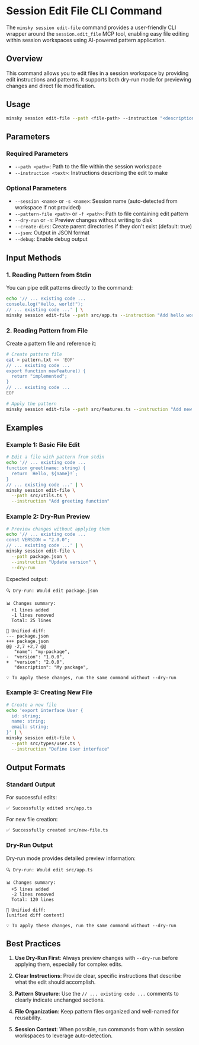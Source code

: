 # Session Edit File CLI Command

The `minsky session edit-file` command provides a user-friendly CLI wrapper around the `session.edit_file` MCP tool, enabling easy file editing within session workspaces using AI-powered pattern application.

## Overview

This command allows you to edit files in a session workspace by providing edit instructions and patterns. It supports both dry-run mode for previewing changes and direct file modification.

## Usage

```bash
minsky session edit-file --path <file-path> --instruction "<description>" [options]
```

## Parameters

### Required Parameters

- `--path <path>`: Path to the file within the session workspace
- `--instruction <text>`: Instructions describing the edit to make

### Optional Parameters

- `--session <name>` or `-s <name>`: Session name (auto-detected from workspace if not provided)
- `--pattern-file <path>` or `-f <path>`: Path to file containing edit pattern
- `--dry-run` or `-n`: Preview changes without writing to disk
- `--create-dirs`: Create parent directories if they don't exist (default: true)
- `--json`: Output in JSON format
- `--debug`: Enable debug output

## Input Methods

### 1. Reading Pattern from Stdin

You can pipe edit patterns directly to the command:

```bash
echo '// ... existing code ...
console.log("Hello, world!");
// ... existing code ...' | \
minsky session edit-file --path src/app.ts --instruction "Add hello world log"
```

### 2. Reading Pattern from File

Create a pattern file and reference it:

```bash
# Create pattern file
cat > pattern.txt << 'EOF'
// ... existing code ...
export function newFeature() {
  return "implemented";
}
// ... existing code ...
EOF

# Apply the pattern
minsky session edit-file --path src/features.ts --instruction "Add new feature" --pattern-file pattern.txt
```

## Examples

### Example 1: Basic File Edit

```bash
# Edit a file with pattern from stdin
echo '// ... existing code ...
function greet(name: string) {
  return `Hello, ${name}!`;
}
// ... existing code ...' | \
minsky session edit-file \
  --path src/utils.ts \
  --instruction "Add greeting function"
```

### Example 2: Dry-Run Preview

```bash
# Preview changes without applying them
echo '// ... existing code ...
const VERSION = "2.0.0";
// ... existing code ...' | \
minsky session edit-file \
  --path package.json \
  --instruction "Update version" \
  --dry-run
```

Expected output:

```
🔍 Dry-run: Would edit package.json

📊 Changes summary:
  +1 lines added
  -1 lines removed
  Total: 25 lines

📝 Unified diff:
--- package.json
+++ package.json
@@ -2,7 +2,7 @@
   "name": "my-package",
-  "version": "1.0.0",
+  "version": "2.0.0",
   "description": "My package",

💡 To apply these changes, run the same command without --dry-run
```

### Example 3: Creating New File

```bash
# Create a new file
echo 'export interface User {
  id: string;
  name: string;
  email: string;
}' | \
minsky session edit-file \
  --path src/types/user.ts \
  --instruction "Define User interface"
```

## Output Formats

### Standard Output

For successful edits:

```
✅ Successfully edited src/app.ts
```

For new file creation:

```
✅ Successfully created src/new-file.ts
```

### Dry-Run Output

Dry-run mode provides detailed preview information:

```
🔍 Dry-run: Would edit src/app.ts

📊 Changes summary:
  +5 lines added
  -2 lines removed
  Total: 120 lines

📝 Unified diff:
[unified diff content]

💡 To apply these changes, run the same command without --dry-run
```

## Best Practices

1. **Use Dry-Run First**: Always preview changes with `--dry-run` before applying them, especially for complex edits.

2. **Clear Instructions**: Provide clear, specific instructions that describe what the edit should accomplish.

3. **Pattern Structure**: Use the `// ... existing code ...` comments to clearly indicate unchanged sections.

4. **File Organization**: Keep pattern files organized and well-named for reusability.

5. **Session Context**: When possible, run commands from within session workspaces to leverage auto-detection.
